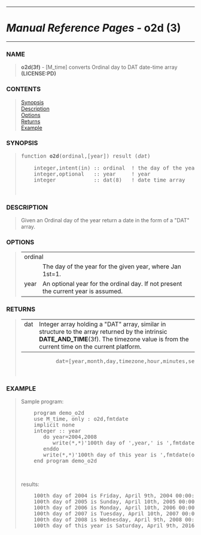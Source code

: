 <?
<body>
  <a name="top" id="top"></a>
  <div id="Container">
    <div id="Content">
      <div class="c42">
        <hr />
        <h1><i>Manual Reference Pages -</i> o2d (3)</h1>
        <hr />
      </div><a name="0"></a>
      <h3><a name="0">NAME</a></h3>
      <blockquote>
        <b>o2d(3f)</b> - [M_time] converts Ordinal day to DAT date-time array <b>(LICENSE:PD)</b>
      </blockquote><a name="contents" id="contents"></a>
      <h3>CONTENTS</h3>
      <blockquote>
        <a href="#1">Synopsis</a><br />
        <a href="#2">Description</a><br />
        <a href="#3">Options</a><br />
        <a href="#4">Returns</a><br />
        <a href="#5">Example</a><br />
      </blockquote><a name="8"></a>
      <h3><a name="8">SYNOPSIS</a></h3>
      <blockquote>
        <pre>
function <b>o2d</b>(ordinal,[year]) result (<i>dat</i>)
<br />    integer,intent(in) :: ordinal  ! the day of the year
    integer,optional   :: year     ! year
    integer            :: dat(8)   ! date time array
<br />
</pre>
      </blockquote><a name="2"></a>
      <h3><a name="2">DESCRIPTION</a></h3>
      <blockquote>
        Given an Ordinal day of the year return a date in the form of a "DAT" array.
      </blockquote><a name="3"></a>
      <h3><a name="3">OPTIONS</a></h3>
      <blockquote>
        <table cellpadding="3">
          <tr valign="top">
            <td class="c43" colspan="2">ordinal</td>
          </tr>
          <tr valign="top">
            <td width="6%"></td>
            <td>The day of the year for the given year, where Jan 1st=1.</td>
          </tr>
          <tr valign="top">
            <td class="c43" width="6%" nowrap="nowrap">year</td>
            <td valign="bottom">An optional year for the ordinal day. If not present the current year is assumed.</td>
          </tr>
        </table>
      </blockquote><a name="4"></a>
      <h3><a name="4">RETURNS</a></h3>
      <blockquote>
        <table cellpadding="3">
          <tr valign="top">
            <td class="c44" width="6%" nowrap="nowrap">dat</td>
            <td valign="bottom">Integer array holding a "DAT" array, similar in structure to the array returned by the intrinsic <b>DATE_AND_TIME</b>(3f).
            The timezone value is from the current time on the current platform.</td>
          </tr>
        </table><!-- .nf -->
        <pre>
           dat=[year,month,day,timezone,hour,minutes,seconds,milliseconds]
<br />
</pre>
      </blockquote><a name="5"></a>
      <h3><a name="5">EXAMPLE</a></h3>
      <blockquote>
        Sample program:
        <pre>
    program demo_o2d
    use M_time, only : o2d,fmtdate
    implicit none
    integer :: year
       do year=2004,2008
          write(*,*)'100th day of ',year,' is ',fmtdate(o2d(100,year))
       enddo
       write(*,*)'100th day of this year is ',fmtdate(o2d(100))
    end program demo_o2d
<br />
</pre>results:
        <pre>
    100th day of 2004 is Friday, April 9th, 2004 00:00:00 PM UTC-02:40
    100th day of 2005 is Sunday, April 10th, 2005 00:00:00 PM UTC-02:40
    100th day of 2006 is Monday, April 10th, 2006 00:00:00 PM UTC-02:40
    100th day of 2007 is Tuesday, April 10th, 2007 00:00:00 PM UTC-02:40
    100th day of 2008 is Wednesday, April 9th, 2008 00:00:00 PM UTC-02:40
    100th day of this year is Saturday, April 9th, 2016 00:00:00 PM UTC-02:40
</pre>
      </blockquote><a name="6"></a>
    </div>
  </div>
</body>
